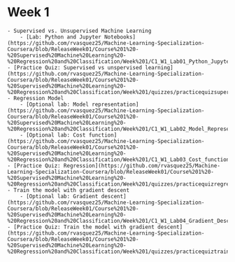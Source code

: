 # Week 1
    - Supervised vs. Unsupervised Machine Learning
        - [Lab: Python and Jupyter Notebooks](https://github.com/rvasquez25/Machine-Learning-Specialization-Coursera/blob/ReleaseWeek01/Course%201%20-%20Supervised%20Machine%20Learning%20-%20Regression%20and%20Classification/Week%201/C1_W1_Lab01_Python_Jupyter_Soln.ipynb)
    - [Practice Quiz: Supervised vs unspervised learning](https://github.com/rvasquez25/Machine-Learning-Specialization-Coursera/blob/ReleaseWeek01/Course%201%20-%20Supervised%20Machine%20Learning%20-%20Regression%20and%20Classification/Week%201/quizzes/practicequizsupervisedvsunsupervisedlearning.png)
    - Regression Model
        - [Optional lab: Model representation](https://github.com/rvasquez25/Machine-Learning-Specialization-Coursera/blob/ReleaseWeek01/Course%201%20-%20Supervised%20Machine%20Learning%20-%20Regression%20and%20Classification/Week%201/C1_W1_Lab02_Model_Representation_Soln.ipynb)
        - [Optional lab: Cost function](https://github.com/rvasquez25/Machine-Learning-Specialization-Coursera/blob/ReleaseWeek01/Course%201%20-%20Supervised%20Machine%20Learning%20-%20Regression%20and%20Classification/Week%201/C1_W1_Lab03_Cost_function_Soln.ipynb)
    - [Practice Quiz: Regression](https://github.com/rvasquez25/Machine-Learning-Specialization-Coursera/blob/ReleaseWeek01/Course%201%20-%20Supervised%20Machine%20Learning%20-%20Regression%20and%20Classification/Week%201/quizzes/practicequizregression.png)
    - Train the model with gradient descent
        - [Optional lab: Gradient descent](https://github.com/rvasquez25/Machine-Learning-Specialization-Coursera/blob/ReleaseWeek01/Course%201%20-%20Supervised%20Machine%20Learning%20-%20Regression%20and%20Classification/Week%201/C1_W1_Lab04_Gradient_Descent_Soln.ipynb)
    - [Practice Quiz: Train the model with gradient descent](https://github.com/rvasquez25/Machine-Learning-Specialization-Coursera/blob/ReleaseWeek01/Course%201%20-%20Supervised%20Machine%20Learning%20-%20Regression%20and%20Classification/Week%201/quizzes/practicequiztrainthemodelwithgradientdescent.png)